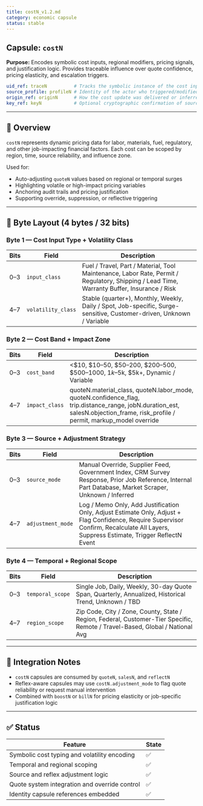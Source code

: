 ```yaml
---
title: costN_v1.2.md
category: economic capsule
status: stable
---
```


## Capsule: `costN`

**Purpose:** Encodes symbolic cost inputs, regional modifiers, pricing signals, and justification logic. Provides traceable influence over quote confidence, pricing elasticity, and escalation triggers.

```yaml
uid_ref: traceN          # Tracks the symbolic instance of the cost input
source_profile: profileN # Identity of the actor who triggered/modified cost
origin_ref: originN      # How the cost update was delivered or inferred
key_ref: keyN            # Optional cryptographic confirmation of source
```

---

## 💸 Overview

`costN` represents dynamic pricing data for labor, materials, fuel, regulatory, and other job-impacting financial factors. Each cost can be scoped by region, time, source reliability, and influence zone.

Used for:
- Auto-adjusting `quoteN` values based on regional or temporal surges
- Highlighting volatile or high-impact pricing variables
- Anchoring audit trails and pricing justification
- Supporting override, suppression, or reflective triggering

---

## 🔣 Byte Layout (4 bytes / 32 bits)

### Byte 1 — Cost Input Type + Volatility Class

| Bits | Field              | Description |
|------|--------------------|-------------|
| 0–3  | `input_class`       | Fuel / Travel, Part / Material, Tool Maintenance, Labor Rate, Permit / Regulatory, Shipping / Lead Time, Warranty Buffer, Insurance / Risk |
| 4–7  | `volatility_class`  | Stable (quarter+), Monthly, Weekly, Daily / Spot, Job-specific, Surge-sensitive, Customer-driven, Unknown / Variable |

### Byte 2 — Cost Band + Impact Zone

| Bits | Field           | Description |
|------|------------------|-------------|
| 0–3  | `cost_band`       | <$10, $10–50, $50–200, $200–500, $500–1000, $1k–$5k, $5k+, Dynamic / Variable |
| 4–7  | `impact_class`    | quoteN.material_class, quoteN.labor_mode, quoteN.confidence_flag, trip.distance_range, jobN.duration_est, salesN.objection_frame, risk_profile / permit, markup_model override |

### Byte 3 — Source + Adjustment Strategy

| Bits | Field             | Description |
|------|-------------------|-------------|
| 0–3  | `source_mode`      | Manual Override, Supplier Feed, Government Index, CRM Survey Response, Prior Job Reference, Internal Part Database, Market Scraper, Unknown / Inferred |
| 4–7  | `adjustment_mode`  | Log / Memo Only, Add Justification Only, Adjust Estimate Only, Adjust + Flag Confidence, Require Supervisor Confirm, Recalculate All Layers, Suppress Estimate, Trigger ReflectN Event |

### Byte 4 — Temporal + Regional Scope

| Bits | Field             | Description |
|------|-------------------|-------------|
| 0–3  | `temporal_scope`   | Single Job, Daily, Weekly, 30-day Quote Span, Quarterly, Annualized, Historical Trend, Unknown / TBD |
| 4–7  | `region_scope`     | Zip Code, City / Zone, County, State / Region, Federal, Customer-Tier Specific, Remote / Travel-Based, Global / National Avg |

---

## 🔗 Integration Notes

- `costN` capsules are consumed by `quoteN`, `salesN`, and `reflectN`
- Reflex-aware capsules may use `costN.adjustment_mode` to flag quote reliability or request manual intervention
- Combined with `boostN` or `billN` for pricing elasticity or job-specific justification logic

---

## ✅ Status

| Feature                                       | State |
|-----------------------------------------------|--------|
| Symbolic cost typing and volatility encoding  | ✅     |
| Temporal and regional scoping                 | ✅     |
| Source and reflex adjustment logic            | ✅     |
| Quote system integration and override control | ✅     |
| Identity capsule references embedded          | ✅     |
